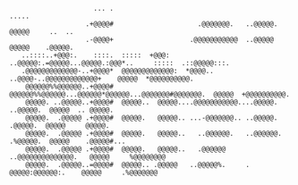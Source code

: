                                                                                                               
                                                                                                              
                         ... .                                                     .....                      
                       .+@@@@#                     .@@@@@@@.   ..@@@@@.            @@@@@     ..  ..           
                       .-@@@@+                   .@@@@@@@@@@@  ..@@@@@             @@@@@    .@@@@@.           
       ..::::..+@@@:.    ::::.  :::::  +@@@:   ..@@@@@:.=@@@@@...@@@@@.:@@@*..     :::::  .::@@@@@:::.        
       .@@@@@@@@@@@@@-..+@@@@*  @@@@@@@@@@@@@:  *@@@@.. ..@@@@-..@@@@@@@@@@@@@+    @@@@@  *@@@@@@@@@@.        
        @@@@@@%%@@@@@@..+@@@@#  @@@@@@%%@@@@@@...@@@@@@*@@@@@@...@@@@@@@#@@@@@@@.  @@@@@  +@@@@@@@@@@.        
        @@@@@. ..@@@@@..+@@@@#  @@@@@..  @@@@@....@@@@@@@@@@@....@@@@@.  ..@@@@@.  @@@@@  .. @@@@@.           
        @@@@@.  .@@@@@ .+@@@@#  @@@@@.   @@@@@.. ...-@@@@@@@.. ..@@@@@.   .@@@@@.  @@@@@     @@@@@.           
        @@@@@.  .@@@@@ .+@@@@#  @@@@@.   @@@@@..   ..@@@@@@.   ..@@@@@@. .%@@@@@.  @@@@@    .@@@@@#...        
        @@@@@.  .@@@@@ .+@@@@#  @@@@@.   @@@@@..   .@@@@@@     ..@@@@@@@@@@@@@@.   @@@@@     %@@@@@@@@        
        @@@@@.  .@@@@@..=@@@@#  @@@@@.. .@@@@@   ..@@@@@%.     . @@@@@:@@@@@@:.    @@@@@     .%@@@@@@@        
                                                                                                              
                                                                                                              
                                                                                                              
